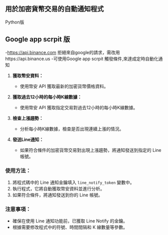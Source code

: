 ## 用於加密貨幣交易的自動通知程式
Python版
## Google app scrpit 版
   -https://api.binance.com 拒絕來自google的請求，需改用https://api.binance.us
   -可使用Google app scrpit 觸發條件,來達成定時自動化通知
1. **獲取幣安資料：**
   - 使用幣安 API 獲取最新的加密貨幣價格資料。

2. **獲取過去12小時的每小時K線數據：**
   - 使用幣安 API 獲取指定交易對過去12小時的每小時K線數據。

3. **檢查上漲趨勢：**
   - 分析每小時K線數據，檢查是否出現連續上漲的情況。

4. **發送Line通知：**
   - 如果符合條件的加密貨幣交易對出現上漲趨勢，將通知發送到指定的 Line 帳號。

### 使用方法：

1. 將程式碼中的 Line 通知金鑰填入 `line_notify_token` 變數中。
2. 執行程式，它將自動獲取幣安資料並進行分析。
3. 如果符合條件，將通知發送到你的 Line 帳號。

### 注意事項：

- 確保在使用 Line 通知功能前，已獲取 Line Notify 的金鑰。
- 根據需要修改程式中的符號、時間間隔和 K 線數量等參數。
